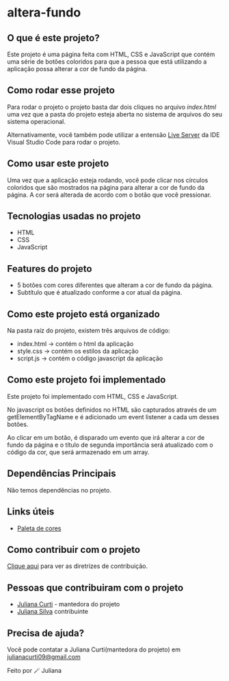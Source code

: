 # altera-fundo

## O que é este projeto?
Este projeto é uma página feita com HTML, CSS e JavaScript que contém uma série de botões coloridos para que a pessoa que está utilizando a aplicação possa alterar a cor de fundo da página.

## Como rodar esse projeto
Para rodar o projeto o projeto basta dar dois cliques no arquivo *index.html* uma vez que a pasta do projeto esteja aberta no sistema de arquivos do seu sistema operacional.

Alternativamente, você também pode utilizar a entensão [Live Server](https://marketplace.visualstudio.com/items?itemName=ritwickdey.LiveServer) da IDE Visual Studio Code para rodar o projeto.

## Como usar este projeto
Uma vez que a aplicação esteja rodando, você pode clicar nos círculos coloridos que são mostrados na página para alterar a cor de fundo da página. A cor será alterada de acordo com o botão que você pressionar.

## Tecnologias usadas no projeto
- HTML
- CSS
- JavaScript

## Features do projeto
- 5 botões com cores diferentes que alteram a cor de fundo da página.
- Subtítulo que é atualizado conforme a cor atual da página.

## Como este projeto está organizado
Na pasta raíz do projeto, existem três arquivos de código:
- index.html -> contém o html da aplicação
- style.css -> contém os estilos da aplicação
- script.js -> contém o código javascript da aplicação

## Como este projeto foi implementado
Este projeto foi implementado com HTML, CSS e JavaScript.

No javascript os botões definidos no HTML são capturados através de um getElementByTagName e é adicionado um event listener a cada um desses botões.

Ao clicar em um botão, é disparado um evento que irá alterar a cor de fundo da página e o título de segunda importância será atualizado com o código da cor, que será armazenado em um array.

## Dependências Principais
Não temos dependências no projeto.

## Links úteis
- [Paleta de cores](https://colors.co/palette/d94e33-2c5697-ed9b33-8a9b8e-2d2926-f4e5de-dde5ed-f8f1e0-d7d2cb-dfdede)

## Como contribuir com o projeto
[Clique aqui](./CONTRIBUTING.md) para ver as diretrizes de contribuição.

## Pessoas que contribuiram com o projeto
- [Juliana Curti](https://github.com/julianacurti) - mantedora do projeto
- [Juliana Silva](https://github.com/juliana-silva-hub) contribuinte

## Precisa de ajuda?
Você pode contatar a Juliana Curti(mantedora do projeto) em julianacurti09@gmail.com

Feito por 🪄 Juliana






